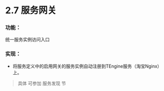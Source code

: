 # 2.7 服务网关

### 功能：

统一服务实例访问入口

### 实现：

* 将服务定义中的启用网关的服务实例自动注册到TEngine服务（淘宝Nginx）上。

> 具体 可参加 服务发现 节



